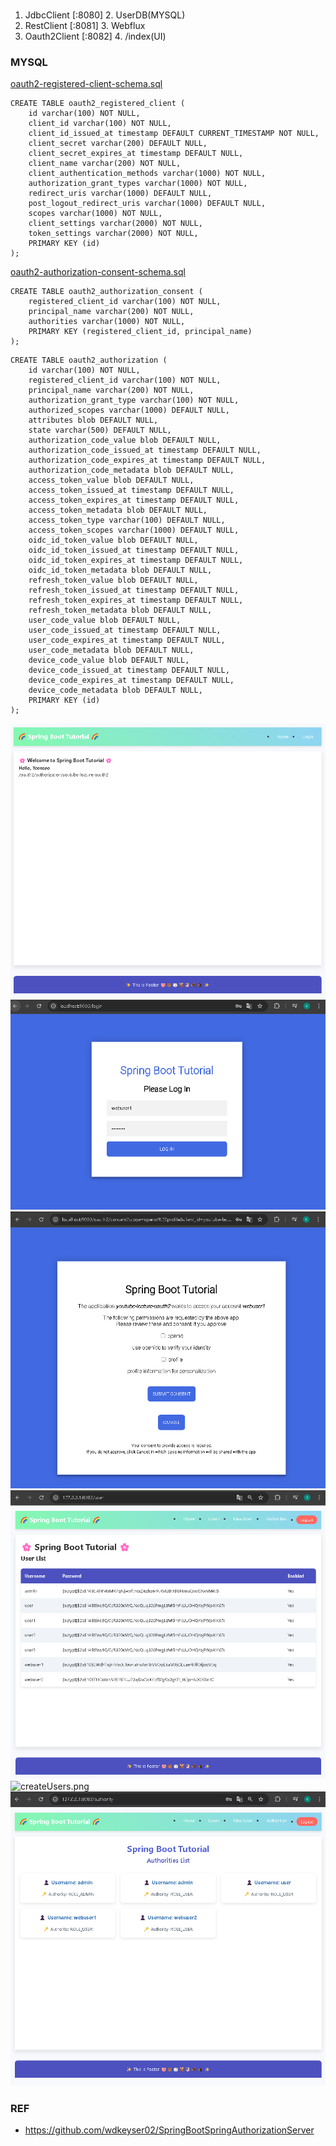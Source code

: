 ### 
1. JdbcClient   [:8080]
   2. UserDB(MYSQL)
2. RestClient   [:8081]
   3. Webflux
3. Oauth2Client [:8082]
   4. /index(UI)

### MYSQL

[oauth2-registered-client-schema.sql](https://github.com/spring-projects/spring-authorization-server/blob/main/oauth2-authorization-server/src/main/resources/org/springframework/security/oauth2/server/authorization/client/)
```mysql
CREATE TABLE oauth2_registered_client (
    id varchar(100) NOT NULL,
    client_id varchar(100) NOT NULL,
    client_id_issued_at timestamp DEFAULT CURRENT_TIMESTAMP NOT NULL,
    client_secret varchar(200) DEFAULT NULL,
    client_secret_expires_at timestamp DEFAULT NULL,
    client_name varchar(200) NOT NULL,
    client_authentication_methods varchar(1000) NOT NULL,
    authorization_grant_types varchar(1000) NOT NULL,
    redirect_uris varchar(1000) DEFAULT NULL,
    post_logout_redirect_uris varchar(1000) DEFAULT NULL,
    scopes varchar(1000) NOT NULL,
    client_settings varchar(2000) NOT NULL,
    token_settings varchar(2000) NOT NULL,
    PRIMARY KEY (id)
);
```

[oauth2-authorization-consent-schema.sql](https://github.com/spring-projects/spring-authorization-server/blob/main/oauth2-authorization-server/src/main/resources/org/springframework/security/oauth2/server/authorization/oauth2-authorization-consent-schema.sql)
```mysql
CREATE TABLE oauth2_authorization_consent (
    registered_client_id varchar(100) NOT NULL,
    principal_name varchar(200) NOT NULL,
    authorities varchar(1000) NOT NULL,
    PRIMARY KEY (registered_client_id, principal_name)
);
```

[](https://github.com/spring-projects/spring-authorization-server/blob/main/oauth2-authorization-server/src/main/resources/org/springframework/security/oauth2/server/authorization/oauth2-authorization-schema.sql)
```mysql
CREATE TABLE oauth2_authorization (
    id varchar(100) NOT NULL,
    registered_client_id varchar(100) NOT NULL,
    principal_name varchar(200) NOT NULL,
    authorization_grant_type varchar(100) NOT NULL,
    authorized_scopes varchar(1000) DEFAULT NULL,
    attributes blob DEFAULT NULL,
    state varchar(500) DEFAULT NULL,
    authorization_code_value blob DEFAULT NULL,
    authorization_code_issued_at timestamp DEFAULT NULL,
    authorization_code_expires_at timestamp DEFAULT NULL,
    authorization_code_metadata blob DEFAULT NULL,
    access_token_value blob DEFAULT NULL,
    access_token_issued_at timestamp DEFAULT NULL,
    access_token_expires_at timestamp DEFAULT NULL,
    access_token_metadata blob DEFAULT NULL,
    access_token_type varchar(100) DEFAULT NULL,
    access_token_scopes varchar(1000) DEFAULT NULL,
    oidc_id_token_value blob DEFAULT NULL,
    oidc_id_token_issued_at timestamp DEFAULT NULL,
    oidc_id_token_expires_at timestamp DEFAULT NULL,
    oidc_id_token_metadata blob DEFAULT NULL,
    refresh_token_value blob DEFAULT NULL,
    refresh_token_issued_at timestamp DEFAULT NULL,
    refresh_token_expires_at timestamp DEFAULT NULL,
    refresh_token_metadata blob DEFAULT NULL,
    user_code_value blob DEFAULT NULL,
    user_code_issued_at timestamp DEFAULT NULL,
    user_code_expires_at timestamp DEFAULT NULL,
    user_code_metadata blob DEFAULT NULL,
    device_code_value blob DEFAULT NULL,
    device_code_issued_at timestamp DEFAULT NULL,
    device_code_expires_at timestamp DEFAULT NULL,
    device_code_metadata blob DEFAULT NULL,
    PRIMARY KEY (id)
);
```

![img.png](resource/img.png)
![login.png](resource/login.png)
![consent.png](resource/consent.png)
![users.png](resource/users.png)
![createUsers.png](resource/createUsers.png)
![authorities.png](resource/authorities.png)



### REF
- https://github.com/wdkeyser02/SpringBootSpringAuthorizationServer